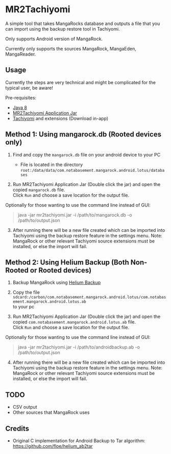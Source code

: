 # MR2Tachiyomi

A simple tool that takes MangaRocks database and outputs a file that you can import using the backup restore tool in Tachiyomi. 

Only supports Android version of MangaRock.

Currently only supports the sources MangaRock, MangaEden, MangaReader.

## Usage

Currently the steps are very technical and might be complicated for the typical user, be aware!

Pre-requisites: 
 - [Java 8](https://www.oracle.com/java/technologies/jdk8-downloads.html)
 - [MR2Tachiyomi Application Jar](https://github.com/waicool20/mr2tachiyomi/releases)
 - [Tachiyomi](https://github.com/inorichi/tachiyomi/releases) and extensions (Download in-app)
 
## Method 1: Using mangarock.db (Rooted devices only)

1. Find and copy the `mangarock.db` file on your android device to your PC
    - File is located in the directory `root:/data/data/com.notabasement.mangarock.android.lotus/databases`  
    
2. Run MR2Tachiyomi Application Jar (Double click the jar) and open the copied `mangarock.db` file.  
Click `Run` and choose a save location for the output file.

Optionally for those wanting to use the command line instead of GUI: 
> java -jar mr2tachiyomi.jar -i /path/to/mangarock.db -o /path/to/output.json

3. After running there will be a new file created which can be imported into Tachiyomi 
using the backup restore feature in the settings menu. 
Note: MangaRock or other relevant Tachiyomi source extensions must be installed, or else the import will fail.

## Method 2: Using Helium Backup (Both Non-Rooted or Rooted devices)

1. Backup MangaRock using [Helium Backup](https://play.google.com/store/apps/details?id=com.koushikdutta.backup&hl=en)

2. Copy the file  
`sdcard:/carbon/com.notabasement.mangarock.android.lotus/com.notabasement.mangarock.android.lotus.ab`  
to your pc

3. Run MR2Tachiyomi Application Jar (Double click the jar) and open the copied `com.notabasement.mangarock.android.lotus.ab` file.  
Click `Run` and choose a save location for the output file. 

Optionally for those wanting to use the command line instead of GUI: 
> java -jar mr2tachiyomi.jar -i /path/to/androidbackup.ab -o /path/to/output.json

4. After running there will be a new file created which can be imported into Tachiyomi 
using the backup restore feature in the settings menu. 
Note: MangaRock or other relevant Tachiyomi source extensions must be installed, or else the import will fail. 

## TODO

- CSV output 
- Other sources that MangaRock uses

## Credits

- Original C implementation for Android Backup to Tar algorithm: https://github.com/floe/helium_ab2tar
